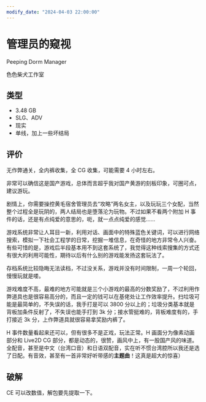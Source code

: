 ```yaml
---
modify_date: "2024-04-03 22:00:00"
---
```


# 管理员的窥视

Peeping Dorm Manager

色色柴犬工作室

## 类型

- 3.48 GB
- SLG、ADV
- 现实
- 单线，加上一些坏结局

## 评价

无作弊通关，全内裤收集，全 CG 收集，可能需要 4 小时左右。

非常可以确信这是国产游戏，总体而言超乎我对国产黄游的刻板印象，可圈可点，建议游玩。

剧情上，你需要操控黄毛宿舍管理员去“攻略”两名女主，以及玩玩三个女配，当然整个过程全是玩阴的，两人结局也是堕落沦为玩物。不过如果不看两个附加 H 事件的话，还是有点纯爱的意思的，呃，就一点点纯爱的感觉……

游戏系统非常让人耳目一新，利用对话、画面中的特殊蓝色关键词，可以进行网络搜索，模拟一下社会工程学的日常，挖掘一堆信息，在奇怪的地方非常令人兴奋。有些可惜的是，游戏后半段基本用不到这套系统了，我觉得这种线索搜集的方式还有很大的利用可能性，期待以后有什么别的游戏能发扬这套玩法了。

存档系统比较隐晦无法读档，不过没关系，游戏并没有时间限制，一周一个轮回，慢慢玩就是喽。

游戏难度不高，最难的地方可能就是三个小游戏的最高的分数奖励了，不过利用作弊道具也是很容易高分的，而且一定的钱可以在基佬处让工作效率提升。扫垃圾可能是最简单的，不失误的话，我手打是可以 3800 分以上的；垃圾分类基本就是背板加条件反射了，不失误也能手打到 3k 分；接水管挺难的，背板难度有的，手打接近 3k 分，上作弊道具就很容易拿奖励内裤了。

H 事件数量看起来还可以，但有很多不是正戏，玩法正常。H 画面分为像素动画部分和 Live2D CG 部分，都是动态的，很赞，画风中上，有一股国产风的味道。全配音，甚至是中文（台湾口音）和日语双配音，实在听不惯台湾腔所以我还是选了日配。有音效，甚至有一首非常好听带感的**主题曲**！这真是超大的惊喜）

## 破解

CE 可以改数值，解包要先提取一下。
